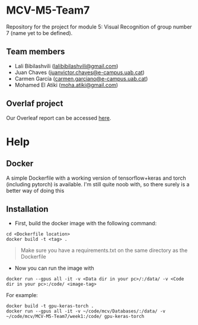 # MCV-M5-Team7
Repository for the project for module 5: Visual Recognition of group number 7 (name yet to be defined).

## Team members
- Lali Bibilashvili (<lalibibilashvili@gmail.com>)
- Juan Chaves (<juanvictor.chaves@e-campus.uab.cat>)
- Carmen García (<carmen.garciano@e-campus.uab.cat>)
- Mohamed El Atiki (<moha.atiki@gmail.com>)

## Overlaf project
Our Overleaf report can be accessed [here](https://www.overleaf.com/read/hcdhhsfccgsk).

# Help

## Docker

A simple Dockerfile with a working version of tensorflow+keras and torch (including pytorch) is available. I'm still quite noob with, so there surely is a better way of doing this

## Installation

- First,  build the docker image with the following command:

```
cd <Dockerfile location>
docker build -t <tag> . 
```

> Make sure you have a requirements.txt on the same directory as the Dockerfile

- Now you can run the image with

```
docker run --gpus all -it -v <Data dir in your pc>/:/data/ -v <Code dir in your pc>:/code/ <image-tag>
```

For example:

```
docker build -t gpu-keras-torch .
docker run --gpus all -it -v ~/code/mcv/Databases/:/data/ -v ~/code/mcv/MCV-M5-Team7/week1:/code/ gpu-keras-torch 
```